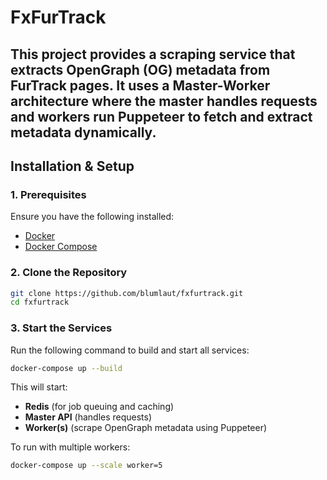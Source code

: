 # FxFurTrack

This project provides a scraping service that extracts OpenGraph (OG) metadata from FurTrack pages. It uses a **Master-Worker** architecture where the master handles requests and workers run Puppeteer to fetch and extract metadata dynamically.
---

## Installation & Setup

### **1. Prerequisites**
Ensure you have the following installed:
- [Docker](https://docs.docker.com/get-docker/)
- [Docker Compose](https://docs.docker.com/compose/install/)

### **2. Clone the Repository**
```bash
git clone https://github.com/blumlaut/fxfurtrack.git
cd fxfurtrack
```

### **3. Start the Services**
Run the following command to build and start all services:
```bash
docker-compose up --build
```
This will start:
- **Redis** (for job queuing and caching)
- **Master API** (handles requests)
- **Worker(s)** (scrape OpenGraph metadata using Puppeteer)

To run with multiple workers:
```bash
docker-compose up --scale worker=5
```
